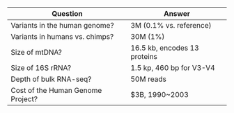 | Question                          | Answer                         |
|-----------------------------------|--------------------------------|
| Variants in the human genome?     | 3M (0.1% vs. reference)        |
| Variants in humans vs. chimps?    | 30M (1%)                       |
| Size of mtDNA?                    | 16.5 kb, encodes 13 proteins   |
| Size of 16S rRNA?                 | 1.5 kp, 460 bp for V3-V4       |
| Depth of bulk RNA-seq?            | 50M reads                      |
| Cost of the Human Genome Project? | $3B, 1990~2003                 |
